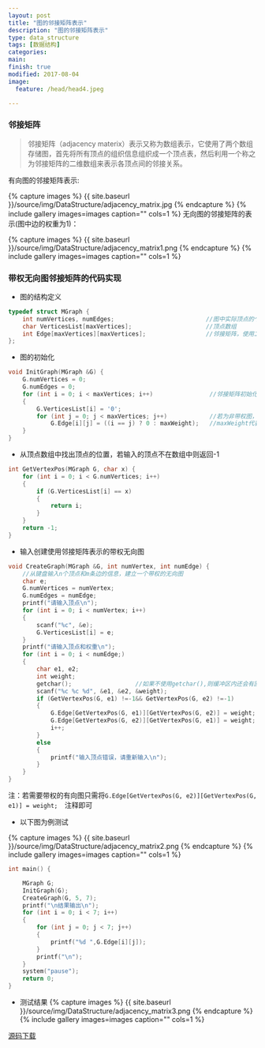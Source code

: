 ```yaml
---
layout: post
title: "图的邻接矩阵表示"
description: "图的邻接矩阵表示"
type: data_structure
tags: [数据结构]
categories: 
main: 
finish: true
modified: 2017-08-04
image:
  feature: /head/head4.jpeg

---
```


### 邻接矩阵

>邻接矩阵（adjacency materix）表示又称为数组表示，它使用了两个数组存储图，首先将所有顶点的组织信息组织成一个顶点表，然后利用一个称之为邻接矩阵的二维数组来表示各顶点间的邻接关系。

有向图的邻接矩阵表示:

{% capture images %}
		{{ site.baseurl }}/source/img/DataStructure/adjacency_matrix.jpg
{% endcapture %}
{% include gallery images=images caption="" cols=1 %}
无向图的邻接矩阵的表示(图中边的权重为1)：

{% capture images %}
		{{ site.baseurl }}/source/img/DataStructure/adjacency_matrix1.png
{% endcapture %}
{% include gallery images=images caption="" cols=1 %}

### 带权无向图邻接矩阵的代码实现

* 图的结构定义

```c
typedef struct MGraph {
	int numVertices, numEdges;                          //图中实际顶点的个数和边的条数
	char VerticesList[maxVertices];                     //顶点数组
	int Edge[maxVertices][maxVertices];                 //邻接矩阵，使用二维数组表示
};
```

* 图的初始化

```c
void InitGraph(MGraph &G) {
	G.numVertices = 0;
	G.numEdges = 0;
	for (int i = 0; i < maxVertices; i++)                //邻接矩阵初始化
	{
		G.VerticesList[i] = '0'; 
		for (int j = 0; j < maxVertices; j++)            //若为非带权图，全部赋值为0
			G.Edge[i][j] = ((i == j) ? 0 : maxWeight);   //maxWeight代表无穷大
	}
}
```

* 从顶点数组中找出顶点的位置，若输入的顶点不在数组中则返回-1

```c
int GetVertexPos(MGraph G, char x) {
	for (int i = 0; i < G.numVertices; i++)
	{
		if (G.VerticesList[i] == x)
		{
			return i;
		}
	}
	return -1;
}

```

* 输入创建使用邻接矩阵表示的带权无向图

```c
void CreateGraph(MGraph &G, int numVertex, int numEdge) {
	//从键盘输入n个顶点和m条边的信息，建立一个带权的无向图
	char e;
	G.numVertices = numVertex;
	G.numEdges = numEdge;
	printf("请输入顶点\n");
	for (int i = 0; i < numVertex; i++)
	{
		scanf("%c", &e);
		G.VerticesList[i] = e;
	}
	printf("请输入顶点和权重\n");
	for (int i = 0; i < numEdge;)
	{
		char e1, e2;
		int weight;
		getchar();                  //如果不使用getchar(),则缓冲区内还会有回车键
		scanf("%c %c %d", &e1, &e2, &weight);
		if (GetVertexPos(G, e1) !=-1&& GetVertexPos(G, e2) !=-1)
		{
			G.Edge[GetVertexPos(G, e1)][GetVertexPos(G, e2)] = weight;
			G.Edge[GetVertexPos(G, e2)][GetVertexPos(G, e1)] = weight;     
			i++;
		}
		else
		{
			printf("输入顶点错误，请重新输入\n");
		}
	}
}
```

注：若需要带权的有向图只需将```G.Edge[GetVertexPos(G, e2)][GetVertexPos(G, e1)] = weight;  ```注释即可

* 以下图为例测试

{% capture images %}
		{{ site.baseurl }}/source/img/DataStructure/adjacency_matrix2.png
{% endcapture %}
{% include gallery images=images caption="" cols=1 %}


```c
int main() {

	MGraph G;
	InitGraph(G);
	CreateGraph(G, 5, 7);
	printf("\n结果输出\n");
	for (int i = 0; i < 7; i++)
	{
		for (int j = 0; j < 7; j++)
		{
			printf("%d ",G.Edge[i][j]);
		}
		printf("\n");
	}
	system("pause");
	return 0;
}
```
* 测试结果
{% capture images %}
		{{ site.baseurl }}/source/img/DataStructure/adjacency_matrix3.png
{% endcapture %}
{% include gallery images=images caption="" cols=1 %}

[源码下载](https://github.com/LuciusCS/DataStructure/blob/master/DataStructure/DataStructure/7.2AdjacencyMatrix.cpp)
